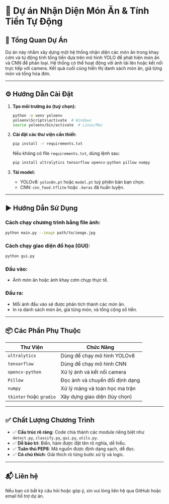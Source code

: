 
# 🍱 Dự án Nhận Diện Món Ăn & Tính Tiền Tự Động

## 🧾 Tổng Quan Dự Án

Dự án này nhằm xây dựng một hệ thống nhận diện các món ăn trong khay cơm và tự động tính tổng tiền dựa trên mô hình YOLO để phát hiện món ăn và CNN để phân loại. Hệ thống có thể hoạt động với ảnh tải lên hoặc kết nối trực tiếp với camera. Kết quả cuối cùng hiển thị danh sách món ăn, giá từng món và tổng hóa đơn.

---

## ⚙️ Hướng Dẫn Cài Đặt

1. **Tạo môi trường ảo (tuỳ chọn):**
   ```bash
   python -m venv yoloenv
   yoloenv\Scripts\activate  # Windows
   source yoloenv/bin/activate  # Linux/Mac
   ```

2. **Cài đặt các thư viện cần thiết:**
   ```bash
   pip install -r requirements.txt
   ```

   Nếu không có file `requirements.txt`, dùng lệnh sau:
   ```bash
   pip install ultralytics tensorflow opencv-python pillow numpy
   ```

3. **Tải model:**
   - YOLOv8: `yolov8n.pt` hoặc `model.pt` tuỳ phiên bản bạn chọn.
   - CNN: `cnn_food.tflite` hoặc `.keras` đã huấn luyện.

---

## ▶️ Hướng Dẫn Sử Dụng

### Cách chạy chương trình bằng file ảnh:
```bash
python main.py --image path/to/image.jpg
```

### Cách chạy giao diện đồ họa (GUI):
```bash
python gui.py
```

### Đầu vào:
- Ảnh món ăn hoặc ảnh khay cơm chụp thực tế.

### Đầu ra:
- Mỗi ảnh đầu vào sẽ được phân tích thành các món ăn.
- In ra danh sách món ăn, giá từng món, và tổng cộng số tiền.

---

## 📦 Các Phần Phụ Thuộc

| Thư Viện         | Chức Năng                        |
|------------------|----------------------------------|
| `ultralytics`    | Dùng để chạy mô hình YOLOv8      |
| `tensorflow`     | Dùng để chạy mô hình CNN         |
| `opencv-python`  | Xử lý ảnh và kết nối camera      |
| `Pillow`         | Đọc ảnh và chuyển đổi định dạng  |
| `numpy`          | Xử lý mảng và toán học ma trận   |
| `tkinter` hoặc `gradio` | Xây dựng giao diện (tùy chọn) |

---

## ✅ Chất Lượng Chương Trình

- ✅ **Cấu trúc rõ ràng**: Code chia thành các module riêng biệt như `detect.py`, `classify.py`, `gui.py`, `utils.py`.
- ✅ **Dễ bảo trì**: Biến, hàm được đặt tên rõ nghĩa, dễ hiểu.
- ✅ **Tuân thủ PEP8**: Mã nguồn được định dạng sạch, dễ đọc.
- ✅ **Có chú thích**: Giải thích rõ từng bước xử lý và logic.

---

## 📬 Liên hệ

Nếu bạn có bất kỳ câu hỏi hoặc góp ý, xin vui lòng liên hệ qua GitHub hoặc email hỗ trợ dự án.
